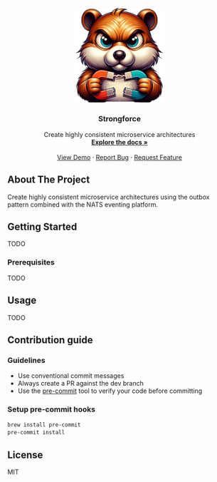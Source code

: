 <!-- PROJECT LOGO -->
<br />
<div align="center">
  <a href="https://github.com/vectrum-io/strongforce">
    <img src="assets/logo.png" alt="Logo" width="200">
  </a>

<h3 align="center">Strongforce</h3>

  <p align="center">
    Create highly consistent microservice architectures
    <br />
    <a href="https://github.com/vectrum-io/strongforce"><strong>Explore the docs »</strong></a>
    <br />
    <br />
    <a href="https://github.com/vectrum-io/strongforce">View Demo</a>
    ·
    <a href="https://github.com/vectrum-io/strongforce/issues">Report Bug</a>
    ·
    <a href="https://github.com/vectrum-io/strongforce/issues">Request Feature</a>
  </p>
</div>

<!-- ABOUT THE PROJECT -->
## About The Project

Create highly consistent microservice architectures using the outbox pattern combined with the NATS eventing platform.

<!-- GETTING STARTED -->
## Getting Started

TODO

### Prerequisites

TODO

<!-- USAGE EXAMPLES -->
## Usage

TODO

## Contribution guide

### Guidelines

- Use conventional commit messages
- Always create a PR against the dev branch
- Use the [pre-commit](https://pre-commit.com/) tool to verify your code before committing

### Setup pre-commit hooks

```bash
brew install pre-commit
pre-commit install
```

## License

MIT
